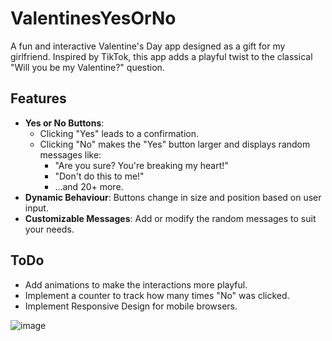 # ValentinesYesOrNo

A fun and interactive Valentine's Day app designed as a gift for my girlfriend. Inspired by TikTok, this app adds a playful twist to the classical "Will you be my Valentine?" question.

## Features
- **Yes or No Buttons**:
  - Clicking "Yes" leads to a confirmation.
  - Clicking "No" makes the "Yes" button larger and displays random messages like:
    - "Are you sure? You're breaking my heart!"
    - "Don't do this to me!"
    - ...and 20+ more.
- **Dynamic Behaviour**: Buttons change in size and position based on user input.
- **Customizable Messages**: Add or modify the random messages to suit your needs.

## ToDo
- Add animations to make the interactions more playful.
- Implement a counter to track how many times "No" was clicked.
- Implement Responsive Design for mobile browsers.

![image](https://github.com/braacr/ValentinesYesOrNo/assets/68380465/b3dc5a96-75de-4034-bcc6-f36344ced40f)
